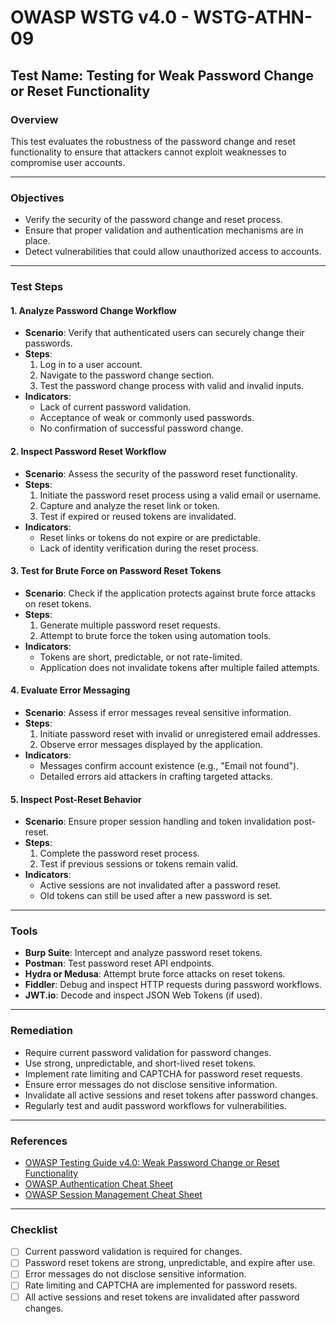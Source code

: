 # OWASP WSTG v4.0 - WSTG-ATHN-09

## Test Name: Testing for Weak Password Change or Reset Functionality

### Overview
This test evaluates the robustness of the password change and reset functionality to ensure that attackers cannot exploit weaknesses to compromise user accounts.

---

### Objectives
- Verify the security of the password change and reset process.
- Ensure that proper validation and authentication mechanisms are in place.
- Detect vulnerabilities that could allow unauthorized access to accounts.

---

### Test Steps

#### 1. **Analyze Password Change Workflow**
   - **Scenario**: Verify that authenticated users can securely change their passwords.
   - **Steps**:
     1. Log in to a user account.
     2. Navigate to the password change section.
     3. Test the password change process with valid and invalid inputs.
   - **Indicators**:
     - Lack of current password validation.
     - Acceptance of weak or commonly used passwords.
     - No confirmation of successful password change.

#### 2. **Inspect Password Reset Workflow**
   - **Scenario**: Assess the security of the password reset functionality.
   - **Steps**:
     1. Initiate the password reset process using a valid email or username.
     2. Capture and analyze the reset link or token.
     3. Test if expired or reused tokens are invalidated.
   - **Indicators**:
     - Reset links or tokens do not expire or are predictable.
     - Lack of identity verification during the reset process.

#### 3. **Test for Brute Force on Password Reset Tokens**
   - **Scenario**: Check if the application protects against brute force attacks on reset tokens.
   - **Steps**:
     1. Generate multiple password reset requests.
     2. Attempt to brute force the token using automation tools.
   - **Indicators**:
     - Tokens are short, predictable, or not rate-limited.
     - Application does not invalidate tokens after multiple failed attempts.

#### 4. **Evaluate Error Messaging**
   - **Scenario**: Assess if error messages reveal sensitive information.
   - **Steps**:
     1. Initiate password reset with invalid or unregistered email addresses.
     2. Observe error messages displayed by the application.
   - **Indicators**:
     - Messages confirm account existence (e.g., "Email not found").
     - Detailed errors aid attackers in crafting targeted attacks.

#### 5. **Inspect Post-Reset Behavior**
   - **Scenario**: Ensure proper session handling and token invalidation post-reset.
   - **Steps**:
     1. Complete the password reset process.
     2. Test if previous sessions or tokens remain valid.
   - **Indicators**:
     - Active sessions are not invalidated after a password reset.
     - Old tokens can still be used after a new password is set.

---

### Tools
- **Burp Suite**: Intercept and analyze password reset tokens.
- **Postman**: Test password reset API endpoints.
- **Hydra or Medusa**: Attempt brute force attacks on reset tokens.
- **Fiddler**: Debug and inspect HTTP requests during password workflows.
- **JWT.io**: Decode and inspect JSON Web Tokens (if used).

---

### Remediation
- Require current password validation for password changes.
- Use strong, unpredictable, and short-lived reset tokens.
- Implement rate limiting and CAPTCHA for password reset requests.
- Ensure error messages do not disclose sensitive information.
- Invalidate all active sessions and reset tokens after password changes.
- Regularly test and audit password workflows for vulnerabilities.

---

### References
- [OWASP Testing Guide v4.0: Weak Password Change or Reset Functionality](https://owasp.org/www-project-web-security-testing-guide/)
- [OWASP Authentication Cheat Sheet](https://cheatsheetseries.owasp.org/cheatsheets/Authentication_Cheat_Sheet.html)
- [OWASP Session Management Cheat Sheet](https://cheatsheetseries.owasp.org/cheatsheets/Session_Management_Cheat_Sheet.html)

---

### Checklist
- [ ] Current password validation is required for changes.
- [ ] Password reset tokens are strong, unpredictable, and expire after use.
- [ ] Error messages do not disclose sensitive information.
- [ ] Rate limiting and CAPTCHA are implemented for password resets.
- [ ] All active sessions and reset tokens are invalidated after password changes.